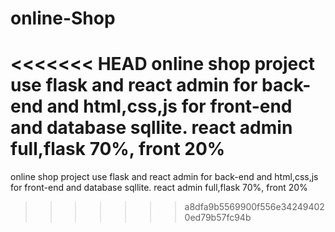 # online-Shop
<<<<<<< HEAD
online shop project use flask and react admin for back-end and html,css,js for front-end and database sqllite. react admin full,flask 70%, front 20%
=======
online shop project use flask and react admin for back-end and html,css,js for front-end and database sqllite.
react admin full,flask 70%, front 20%
>>>>>>> a8dfa9b5569900f556e342494020ed79b57fc94b
